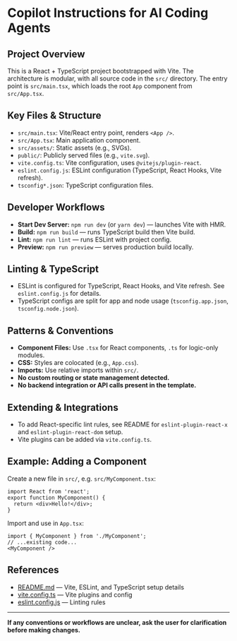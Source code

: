 # Copilot Instructions for AI Coding Agents

## Project Overview
This is a React + TypeScript project bootstrapped with Vite. The architecture is modular, with all source code in the `src/` directory. The entry point is `src/main.tsx`, which loads the root `App` component from `src/App.tsx`.

## Key Files & Structure
- `src/main.tsx`: Vite/React entry point, renders `<App />`.
- `src/App.tsx`: Main application component.
- `src/assets/`: Static assets (e.g., SVGs).
- `public/`: Publicly served files (e.g., `vite.svg`).
- `vite.config.ts`: Vite configuration, uses `@vitejs/plugin-react`.
- `eslint.config.js`: ESLint configuration (TypeScript, React Hooks, Vite refresh).
- `tsconfig*.json`: TypeScript configuration files.

## Developer Workflows
- **Start Dev Server:** `npm run dev` (or `yarn dev`) — launches Vite with HMR.
- **Build:** `npm run build` — runs TypeScript build then Vite build.
- **Lint:** `npm run lint` — runs ESLint with project config.
- **Preview:** `npm run preview` — serves production build locally.

## Linting & TypeScript
- ESLint is configured for TypeScript, React Hooks, and Vite refresh. See `eslint.config.js` for details.
- TypeScript configs are split for app and node usage (`tsconfig.app.json`, `tsconfig.node.json`).

## Patterns & Conventions
- **Component Files:** Use `.tsx` for React components, `.ts` for logic-only modules.
- **CSS:** Styles are colocated (e.g., `App.css`).
- **Imports:** Use relative imports within `src/`.
- **No custom routing or state management detected.**
- **No backend integration or API calls present in the template.**

## Extending & Integrations
- To add React-specific lint rules, see README for `eslint-plugin-react-x` and `eslint-plugin-react-dom` setup.
- Vite plugins can be added via `vite.config.ts`.

## Example: Adding a Component
Create a new file in `src/`, e.g. `src/MyComponent.tsx`:
```tsx
import React from 'react';
export function MyComponent() {
  return <div>Hello!</div>;
}
```
Import and use in `App.tsx`:
```tsx
import { MyComponent } from './MyComponent';
// ...existing code...
<MyComponent />
```

## References
- [README.md](../README.md) — Vite, ESLint, and TypeScript setup details
- [vite.config.ts](../vite.config.ts) — Vite plugins and config
- [eslint.config.js](../eslint.config.js) — Linting rules

---
**If any conventions or workflows are unclear, ask the user for clarification before making changes.**

